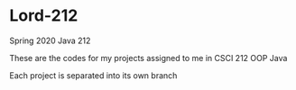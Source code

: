 # Lord-212
Spring 2020 Java 212

These are the codes for my projects assigned to me in CSCI 212 OOP Java 

Each project is separated into its own branch
